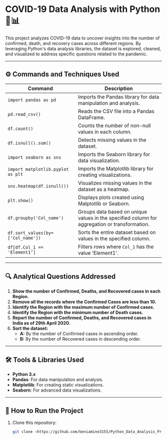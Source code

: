 # COVID-19 Data Analysis with Python 🦠📊

This project analyzes COVID-19 data to uncover insights into the number of confirmed, death, and recovery cases across different regions. By leveraging Python's data analysis libraries, the dataset is explored, cleaned, and visualized to address specific questions related to the pandemic.

---

## ⚙️ Commands and Techniques Used

| **Command**                       | **Description**                                                                               |
| --------------------------------- | --------------------------------------------------------------------------------------------- |
| `import pandas as pd`             | Imports the Pandas library for data manipulation and analysis.                                |
| `pd.read_csv()`                   | Reads the CSV file into a Pandas DataFrame.                                                   |
| `df.count()`                      | Counts the number of non-null values in each column.                                          |
| `df.isnull().sum()`               | Detects missing values in the dataset.                                                        |
| `import seaborn as sns`           | Imports the Seaborn library for data visualization.                                           |
| `import matplotlib.pyplot as plt` | Imports the Matplotlib library for creating visualizations.                                   |
| `sns.heatmap(df.isnull())`        | Visualizes missing values in the dataset as a heatmap.                                        |
| `plt.show()`                      | Displays plots created using Matplotlib or Seaborn.                                           |
| `df.groupby('Col_name')`          | Groups data based on unique values in the specified column for aggregation or transformation. |
| `df.sort_values(by=['Col_name'])` | Sorts the entire dataset based on values in the specified column.                             |
| `df[df.Col_1 == 'Element1']`      | Filters rows where `Col_1` has the value 'Element1'.                                          |

---

## 🔍 Analytical Questions Addressed

1. **Show the number of Confirmed, Deaths, and Recovered cases in each Region.**
2. **Remove all the records where the Confirmed Cases are less than 10.**
3. **Identify the Region with the maximum number of Confirmed cases.**
4. **Identify the Region with the minimum number of Death cases.**
5. **Report the number of Confirmed, Deaths, and Recovered cases in India as of 29th April 2020.**
6. **Sort the dataset:**
   - **A:** By the number of Confirmed cases in ascending order.
   - **B:** By the number of Recovered cases in descending order.

---

## 🛠 Tools & Libraries Used

- **Python 3.x**
- **Pandas**: For data manipulation and analysis.
- **Matplotlib**: For creating static visualizations.
- **Seaborn**: For advanced data visualizations.

---

## 🚀 How to Run the Project

1. Clone this repository:
   ```bash
   git clone <https://github.com/beniamine3155/Python_Data_Analysis_Projects/tree/main/Covid-19_Analysis_and_Visualization>
   ```
